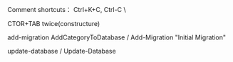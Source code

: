 Comment shortcuts： Ctrl+K+C, Ctrl-C \

CTOR+TAB twice(constructure)

add-migration AddCategoryToDatabase / Add-Migration "Initial Migration"

update-database / Update-Database
